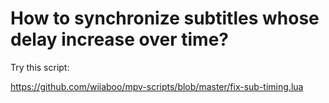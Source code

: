 # How to synchronize subtitles whose delay increase over time?

Try this script:

<https://github.com/wiiaboo/mpv-scripts/blob/master/fix-sub-timing.lua>
